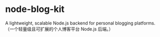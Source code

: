 # node-blog-kit
A lightweight, scalable Node.js backend for personal blogging platforms.（一个轻量级且可扩展的个人博客平台 Node.js 后端。）
